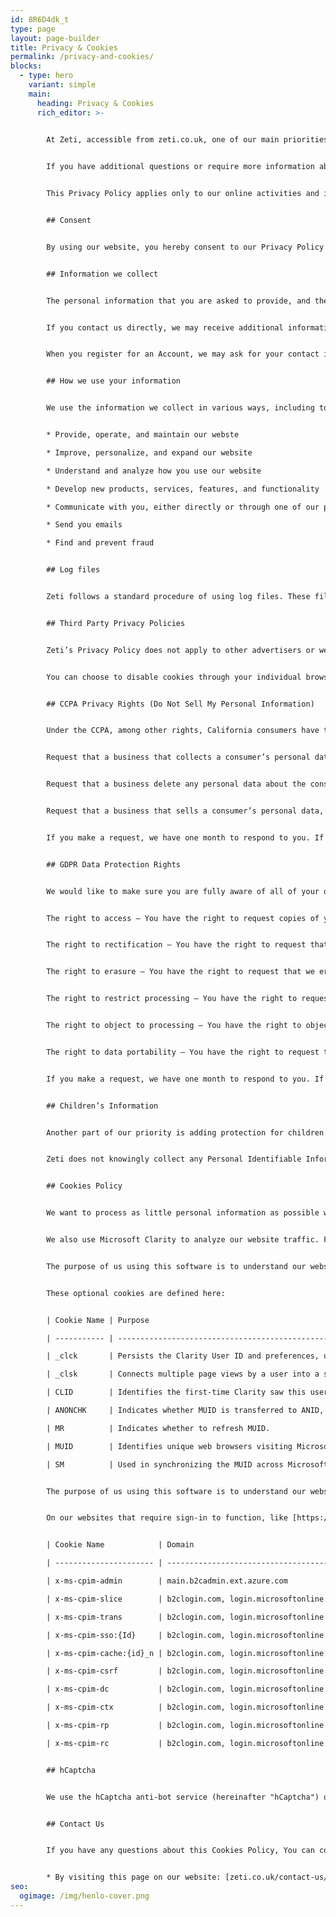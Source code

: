 ```yaml
---
id: 8R6D4dk_t
type: page
layout: page-builder
title: Privacy & Cookies
permalink: /privacy-and-cookies/
blocks:
  - type: hero
    variant: simple
    main:
      heading: Privacy & Cookies
      rich_editor: >-
        

        At Zeti, accessible from zeti.co.uk, one of our main priorities is the privacy of our visitors. This Privacy Policy document contains types of information that is collected and recorded by Zeti and how we use it.


        If you have additional questions or require more information about our Privacy Policy, do not hesitate to contact us.


        This Privacy Policy applies only to our online activities and is valid for visitors to our website with regards to the information that they shared and/or collect in Zeti. This policy is not applicable to any information collected offline or via channels other than this website.


        ## Consent


        By using our website, you hereby consent to our Privacy Policy and agree to its terms.


        ## Information we collect


        The personal information that you are asked to provide, and the reasons why you are asked to provide it, will be made clear to you at the point we ask you to provide your personal information.


        If you contact us directly, we may receive additional information about you such as your name, email address, phone number, the contents of the message and/or attachments you may send us, and any other information you may choose to provide.


        When you register for an Account, we may ask for your contact information, including items such as name, company name, address, email address, and telephone number.


        ## How we use your information


        We use the information we collect in various ways, including to:


        * Provide, operate, and maintain our webste

        * Improve, personalize, and expand our website

        * Understand and analyze how you use our website

        * Develop new products, services, features, and functionality

        * Communicate with you, either directly or through one of our partners, including for customer service, to provide you with updates and other information relating to the webste, and for marketing and promotional purposes

        * Send you emails

        * Find and prevent fraud


        ## Log files


        Zeti follows a standard procedure of using log files. These files log visitors when they visit websites. All hosting companies do this and a part of hosting services’ analytics. The information collected by log files include internet protocol (IP) addresses, browser type, Internet Service Provider (ISP), date and time stamp, referring/exit pages, and possibly the number of clicks. These are not linked to any information that is personally identifiable. The purpose of the information is for analyzing trends, administering the site, tracking users’ movement on the website, and gathering demographic information


        ## Third Party Privacy Policies


        Zeti’s Privacy Policy does not apply to other advertisers or websites. Thus, we are advising you to consult the respective Privacy Policies of these third-party ad servers for more detailed information. It may include their practices and instructions about how to opt-out of certain options.


        You can choose to disable cookies through your individual browser options. To know more detailed information about cookie management with specific web browsers, it can be found at the browsers’ respective websites.


        ## CCPA Privacy Rights (Do Not Sell My Personal Information)


        Under the CCPA, among other rights, California consumers have the right to:


        Request that a business that collects a consumer’s personal data disclose the categories and specific pieces of personal data that a business has collected about consumers.


        Request that a business delete any personal data about the consumer that a business has collected.


        Request that a business that sells a consumer’s personal data, not sell the consumer’s personal data.


        If you make a request, we have one month to respond to you. If you would like to exercise any of these rights, please contact us.


        ## GDPR Data Protection Rights


        We would like to make sure you are fully aware of all of your data protection rights. Every user is entitled to the following:


        The right to access – You have the right to request copies of your personal data. We may charge you a small fee for this service.


        The right to rectification – You have the right to request that we correct any information you believe is inaccurate. You also have the right to request that we complete the information you believe is incomplete.


        The right to erasure – You have the right to request that we erase your personal data, under certain conditions.


        The right to restrict processing – You have the right to request that we restrict the processing of your personal data, under certain conditions.


        The right to object to processing – You have the right to object to our processing of your personal data, under certain conditions.


        The right to data portability – You have the right to request that we transfer the data that we have collected to another organization, or directly to you, under certain conditions.


        If you make a request, we have one month to respond to you. If you would like to exercise any of these rights, please contact us.


        ## Children’s Information


        Another part of our priority is adding protection for children while using the internet. We encourage parents and guardians to observe, participate in, and/or monitor and guide their online activity.


        Zeti does not knowingly collect any Personal Identifiable Information from children under the age of 13. If you think that your child provided this kind of information on our website, we strongly encourage you to contact us immediately and we will do our best efforts to promptly remove such information from our records.


        ## Cookies Policy


        We want to process as little personal information as possible when you use our website. That's why we've chosen Fathom Analytics for our website analytics, which doesn't use cookies and complies with the GDPR, ePrivacy (including PECR), COPPA and CCPA. Using this privacy-friendly website analytics software, your IP address is only briefly processed, and we (running this website) have no way of identifying you. As per the CCPA, your personal information is de-identified. You can read more about this on Fathom Analytics' website.


        We also use Microsoft Clarity to analyze our website traffic. For this service to work most effectively it requires cookies - these are the only optional cookies that we request across our websites. For information on Microsoft Clarity's Privacy Policy, you can view it here: <https://clarity.microsoft.com/terms>


        The purpose of us using this software is to understand our website traffic in the most privacy-friendly way possible so that we can continually improve our website and business. The lawful basis as per the GDPR is "f); where our legitimate interests are to improve our website and business continually."


        These optional cookies are defined here:


        | Cookie Name | Purpose                                                                                                                                                                                     | Value Passed    |

        | ----------- | ------------------------------------------------------------------------------------------------------------------------------------------------------------------------------------------- | --------------- |

        | _clck       | Persists the Clarity User ID and preferences, unique to that site, on the browser. This ensures that behavior in subsequent visits to the same site will be attributed to the same user ID. | String          |

        | _clsk       | Connects multiple page views by a user into a single Clarity session recording.                                                                                                             | String          |

        | CLID        | Identifies the first-time Clarity saw this user on any site using Clarity.                                                                                                                  | String          |

        | ANONCHK     | Indicates whether MUID is transferred to ANID, a cookie used for advertising. Clarity doesn't use ANID and so this is always set to 0.                                                      | Flag            |

        | MR          | Indicates whether to refresh MUID.                                                                                                                                                          | Flag            |

        | MUID        | Identifies unique web browsers visiting Microsoft sites. These cookies are used for advertising, site analytics, and other operational purposes.                                            | GUID            |

        | SM          | Used in synchronizing the MUID across Microsoft domains.                                                                                                                                    | Character Flags |


        The purpose of us using this software is to understand our website traffic in the most privacy-friendly way possible so that we can continually improve our website and business. The lawful basis as per the GDPR is "f); where our legitimate interests are to improve our website and business continually." As per the explanation, no personal data is stored over time.


        On our websites that require sign-in to function, like [https://investor.zeti.co.uk](https://investor.zeti.co.uk/), we do use cookies as these are essential to being able to provide login through our provider Microsoft AAD B2C. These are the following:


        | Cookie Name            | Domain                                                  | Expiration                                        | Purpose                                                                                                               |

        | ---------------------- | ------------------------------------------------------- | ------------------------------------------------- | --------------------------------------------------------------------------------------------------------------------- |

        | x-ms-cpim-admin        | main.b2cadmin.ext.azure.com                             | End Of browser session                            | Holds user membership data across tenants. The tenants a user is a member of and level of membership (Admin or User). |

        | x-ms-cpim-slice        | b2clogin.com, login.microsoftonline.com, branded domain | End Of browser session                            | Used to route requests to the appropriate production instance.                                                        |

        | x-ms-cpim-trans        | b2clogin.com, login.microsoftonline.com, branded domain | End Of browser session                            | Used for tracking the transactions (number of authentication requests to Azure AD B2C) and the current transaction.   |

        | x-ms-cpim-sso:{Id}     | b2clogin.com, login.microsoftonline.com, branded domain | End Of browser session                            | Used for maintaining the SSO session. This cookie is set as persistent, when Keep Me Signed In is enabled.            |

        | x-ms-cpim-cache:{id}_n | b2clogin.com, login.microsoftonline.com, branded domain | End Of browser session, successful authentication | Used for maintaining the request state.                                                                               |

        | x-ms-cpim-csrf         | b2clogin.com, login.microsoftonline.com, branded domain | End Of browser session                            | Cross-Site Request Forgery token used for CRSF protection.                                                            |

        | x-ms-cpim-dc           | b2clogin.com, login.microsoftonline.com, branded domain | End Of browser session                            | Used for Azure AD B2C network routing.                                                                                |

        | x-ms-cpim-ctx          | b2clogin.com, login.microsoftonline.com, branded domain | End Of browser session                            | Context                                                                                                               |

        | x-ms-cpim-rp           | b2clogin.com, login.microsoftonline.com, branded domain | End Of browser session                            | Used for storing membership data for the resource provider tenant.                                                    |

        | x-ms-cpim-rc           | b2clogin.com, login.microsoftonline.com, branded domain | End Of browser session                            | Used for storing the relay cookie.                                                                                    |


        ## hCaptcha


        We use the hCaptcha anti-bot service (hereinafter "hCaptcha") on our website. This service is provided by Intuition Machines, Inc., a Delaware US Corporation ("IMI"). hCaptcha is used to check whether the data entered on our website (such as on a login page or contact form) has been entered by a human or by an automated program. To do this, hCaptcha analyzes the behavior of the website or mobile app visitor based on various characteristics. This analysis starts automatically as soon as the website or mobile app visitor enters a part of the website or app with hCaptcha enabled. For the analysis, hCaptcha evaluates various information (e.g. IP address, how long the visitor has been on the website or app, or mouse movements made by the user). The data collected during the analysis will be forwarded to IMI. hCaptcha analysis in the "invisible mode" may take place completely in the background. Website or app visitors are not advised that such an analysis is taking place if the user is not shown a challenge. Data processing is based on Art. 6(1)(f) of the GDPR (DSGVO): the website or mobile app operator has a legitimate interest in protecting its site from abusive automated crawling and spam. IMI acts as a "data processor" acting on behalf of its customers as defined under the GDPR, and a "service provider" for the purposes of the California Consumer Privacy Act (CCPA). For more information about hCaptcha and IMI's privacy policy and terms of use, please visit the following links: <https://www.hcaptcha.com/privacy> and <https://www.hcaptcha.com/terms>.


        ## Contact Us


        If you have any questions about this Cookies Policy, You can contact us:


        * By visiting this page on our website: [zeti.co.uk/contact-us/](https://zeti.co.uk/contact-us/)
seo:
  ogimage: /img/henlo-cover.png
---
```

